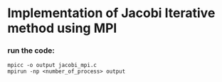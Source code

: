 # Implementation of Jacobi Iterative method using MPI
### run the code:
```
mpicc -o output jacobi_mpi.c
mpirun -np <number_of_process> output
```
